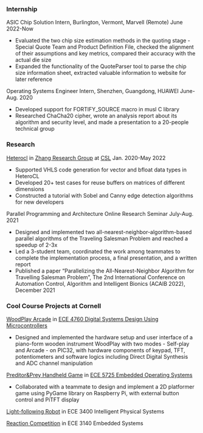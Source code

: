 ### Internship
ASIC Chip Solution Intern, Burlington, Vermont, Marvell (Remote) June 2022-Now
- Evaluated the two chip size estimation methods in the quoting stage - Special Quote Team and Product Definition File, checked the alignment of their assumptions and key metrics, compared their accuracy with the actual die size
-	Expanded the functionality of the QuoteParser tool to parse the chip size information sheet, extracted valuable information to website for later reference

Operating Systems Engineer Intern, Shenzhen, Guangdong, HUAWEI June-Aug. 2020
-	Developed support for FORTIFY_SOURCE macro in musl C library
-	Researched ChaCha20 cipher, wrote an analysis report about its algorithm and security level, and made a presentation to a 20-people technical group


### Research
[Heterocl](https://heterocl.csl.cornell.edu/web/) in [Zhang Research Group](https://zhang.ece.cornell.edu/) at [CSL](https://www.csl.cornell.edu/) Jan. 2020-May 2022
-	Supported VHLS code generation for vector and bfloat data types in HeteroCL
-	Developed 20+ test cases for reuse buffers on matrices of different dimensions
-	Constructed a tutorial with Sobel and Canny edge detection algorithms for new developers

Parallel Programming and Architecture Online Research Seminar July-Aug. 2021
-	Designed and implemented two all-nearest-neighbor-algorithm-based parallel algorithms of the Traveling Salesman Problem and reached a speedup of 2-3x
-	Led a 3-student team, coordinated the work among teammates to complete the implementation process, a final presentation, and a written report
-	Published a paper “Parallelizing the All-Nearest-Neighbor Algorithm for Travelling Salesman Problem”, The 2nd International Conference on Automation Control, Algorithm and Intelligent Bionics (ACAIB 2022), December 2021


### Cool Course Projects at Cornell
[WoodPlay Arcade](https://people.ece.cornell.edu/land/courses/ece4760/FinalProjects/f2021/cp444_xz598/cp444_xz598/index.html) in [ECE 4760 Digital Systems Design Using Microcontrollers](https://people.ece.cornell.edu/land/courses/ece4760/)
-	Designed and implemented the hardware setup and user interface of a piano-form wooden instrument WoodPlay with two modes - Self-play and Arcade - on PIC32, with hardware components of keypad, TFT, potentiometers and software logics including Direct Digital Synthesis and ADC channel manipulation

[Preditor&Prey Handheld Game](https://courses.ece.cornell.edu/ece5990/ECE5725_Spring2021_Projects/May_17/Hand%20Held%20Game/ECE%205725%20Web/index.html) in [ECE 5725 Embedded Operating Systems](https://skovira.ece.cornell.edu/ece5725/)
-	Collaborated with a teammate to design and implement a 2D platformer game using PyGame library on Raspberry Pi, with external button control and PiTFT display

[Light-following Robot](https://pages.github.coecis.cornell.edu/xz598/xz598_ECE3400_wiki_page/) in ECE 3400 Intelligent Physical Systems

[Reaction Competition](https://pages.github.coecis.cornell.edu/ece3140-sp2020/xz598-yz476/) in ECE 3140 Embedded Systems
